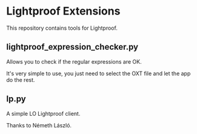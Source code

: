 Lightproof Extensions
====================

This repository contains tools for Lightproof.


lightproof_expression_checker.py
-------

Allows you to check if the regular expressions are OK.

It's very simple to use, you just need to select the OXT file and let the app do the rest.


lp.py
---------

A simple LO Lightproof client.

Thanks to Németh László.
